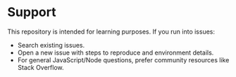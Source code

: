 # Support

This repository is intended for learning purposes. If you run into issues:

- Search existing issues.
- Open a new issue with steps to reproduce and environment details.
- For general JavaScript/Node questions, prefer community resources like Stack Overflow.
